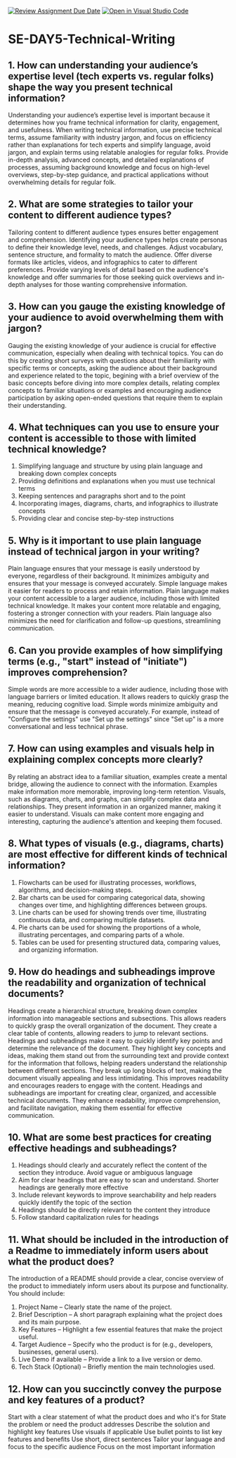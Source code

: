 [![Review Assignment Due Date](https://classroom.github.com/assets/deadline-readme-button-22041afd0340ce965d47ae6ef1cefeee28c7c493a6346c4f15d667ab976d596c.svg)](https://classroom.github.com/a/zsAR-pyY)
[![Open in Visual Studio Code](https://classroom.github.com/assets/open-in-vscode-2e0aaae1b6195c2367325f4f02e2d04e9abb55f0b24a779b69b11b9e10269abc.svg)](https://classroom.github.com/online_ide?assignment_repo_id=18502241&assignment_repo_type=AssignmentRepo)
# SE-DAY5-Technical-Writing
## 1. How can understanding your audience’s expertise level (tech experts vs. regular folks) shape the way you present technical information?
  Understanding your audience’s expertise level is important because it determines how you frame technical information for clarity, engagement, and usefulness. When writing technical information, use precise technical terms, assume familiarity with industry jargon, and focus on efficiency rather than explanations for tech experts and simplify language, avoid jargon, and explain terms using relatable analogies for regular folks. Provide in-depth analysis, advanced concepts, and detailed explanations of processes, assuming background knowledge and focus on high-level overviews, step-by-step guidance, and practical applications without overwhelming details for regular folk.
## 2. What are some strategies to tailor your content to different audience types?
  Tailoring content to different audience types ensures better engagement and comprehension. Identifying your audience types helps create personas to define their knowledge level, needs, and challenges. Adjust vocabulary, sentence structure, and formality to match the audience. Offer diverse formats like articles, videos, and infographics to cater to different preferences. Provide varying levels of detail based on the audience's knowledge and offer summaries for those seeking quick overviews and in-depth analyses for those wanting comprehensive information.
## 3. How can you gauge the existing knowledge of your audience to avoid overwhelming them with jargon?
  Gauging the existing knowledge of your audience is crucial for effective communication, especially when dealing with technical topics. You can do this by creating short surveys with questions about their familiarity with specific terms or concepts, asking the audience about their background and experience related to the topic, begining with a brief overview of the basic concepts before diving into more complex details, relating complex concepts to familiar situations or examples and encouraging audience participation by asking open-ended questions that require them to explain their understanding.
## 4. What techniques can you use to ensure your content is accessible to those with limited technical knowledge?
  1. Simplifying language and structure by using plain language and breaking down complex concepts
  2. Providing definitions and explanations when you must use technical terms
  3. Keeping sentences and paragraphs short and to the point
  4. Incorporating images, diagrams, charts, and infographics to illustrate concepts
  5. Providing clear and concise step-by-step instructions
## 5. Why is it important to use plain language instead of technical jargon in your writing?
  Plain language ensures that your message is easily understood by everyone, regardless of their background. It minimizes ambiguity and ensures that your message is conveyed accurately. Simple language makes it easier for readers to process and retain information. 
  Plain language makes your content accessible to a larger audience, including those with limited technical knowledge. It makes your content more relatable and engaging, fostering a stronger connection with your readers.
  Plain language also minimizes the need for clarification and follow-up questions, streamlining communication.
## 6. Can you provide examples of how simplifying terms (e.g., "start" instead of "initiate") improves comprehension?
  Simple words are more accessible to a wider audience, including those with language barriers or limited education. It allows readers to quickly grasp the meaning, reducing cognitive load. Simple words minimize ambiguity and ensure that the message is conveyed accurately. For example, instead of "Configure the settings" use "Set up the settings" since "Set up" is a more conversational and less technical phrase.
## 7. How can using examples and visuals help in explaining complex concepts more clearly?
  By relating an abstract idea to a familiar situation, examples create a mental bridge, allowing the audience to connect with the information. Examples make information more memorable, improving long-term retention. Visuals, such as diagrams, charts, and graphs, can simplify complex data and relationships. They present information in an organized manner, making it easier to understand. Visuals can make content more engaging and interesting, capturing the audience's attention and keeping them focused.
## 8. What types of visuals (e.g., diagrams, charts) are most effective for different kinds of technical information?
  1. Flowcharts can be used for illustrating processes, workflows, algorithms, and decision-making steps.
  2. Bar charts can be used for comparing categorical data, showing changes over time, and highlighting differences between groups.
  3. Line charts can be used for showing trends over time, illustrating continuous data, and comparing multiple datasets.
  4. Pie charts can be used for showing the proportions of a whole, illustrating percentages, and comparing parts of a whole.
  5. Tables can be used for presenting structured data, comparing values, and organizing information.
## 9. How do headings and subheadings improve the readability and organization of technical documents?
  Headings create a hierarchical structure, breaking down complex information into manageable sections and subsections. This allows readers to quickly grasp the overall organization of the document. They create a clear table of contents, allowing readers to jump to relevant sections.
  Headings and subheadings make it easy to quickly identify key points and determine the relevance of the document. They highlight key concepts and ideas, making them stand out from the surrounding text and  provide context for the information that follows, helping readers understand the relationship between different sections.
  They break up long blocks of text, making the document visually appealing and less intimidating. This improves readability and encourages readers to engage with the content.
  Headings and subheadings are important for creating clear, organized, and accessible technical documents. They enhance readability, improve comprehension, and facilitate navigation, making them essential for effective communication.
## 10. What are some best practices for creating effective headings and subheadings?
  1. Headings should clearly and accurately reflect the content of the section they introduce. Avoid vague or ambiguous language
  2. Aim for clear headings that are easy to scan and understand. Shorter headings are generally more effective
  3. Include relevant keywords to improve searchability and help readers quickly identify the topic of the section
  4. Headings should be directly relevant to the content they introduce
  5. Follow standard capitalization rules for headings
## 11. What should be included in the introduction of a Readme to immediately inform users about what the product does?
  The introduction of a README should provide a clear, concise overview of the product to immediately inform users about its purpose and functionality. You should include:
  1. Project Name – Clearly state the name of the project.
  2. Brief Description – A short paragraph explaining what the project does and its main purpose.
  3. Key Features – Highlight a few essential features that make the project useful.
  4. Target Audience – Specify who the product is for (e.g., developers, businesses, general users).
  5. Live Demo if available – Provide a link to a live version or demo.
  6. Tech Stack (Optional) – Briefly mention the main technologies used.
## 12. How can you succinctly convey the purpose and key features of a product?
  Start with a clear statement of what the product does and who it's for
  State the problem or need the product addresses
  Describe the solution and highlight key features
  Use visuals if applicable
  Use bullet points to list key features and benefits
  Use short, direct sentences
  Tailor your language and focus to the specific audience
  Focus on the most important information
